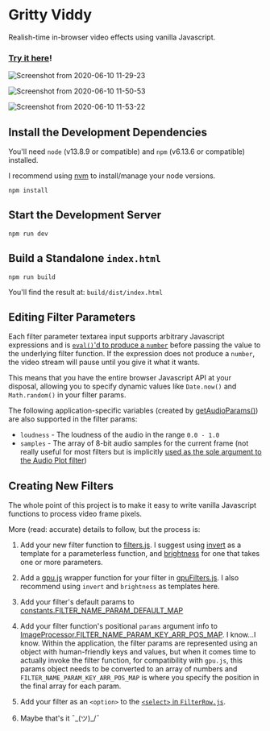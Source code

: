 # Gritty Viddy

Realish-time in-browser video effects using vanilla Javascript.

### [Try it here](https://s3.amazonaws.com/derekenos.com/projects/gritty-viddy/index.html)!

![Screenshot from 2020-06-10 11-29-23](https://user-images.githubusercontent.com/585182/84287396-da15ae80-ab0d-11ea-9786-4d5c0770ebad.png)

![Screenshot from 2020-06-10 11-50-53](https://user-images.githubusercontent.com/585182/84289700-cf104d80-ab10-11ea-9d44-4b9bfd5c5f29.png)

![Screenshot from 2020-06-10 11-53-22](https://user-images.githubusercontent.com/585182/84289942-15fe4300-ab11-11ea-8d0d-ae8af1b23027.png)


## Install the Development Dependencies

You'll need `node` (v13.8.9 or compatible) and `npm` (v6.13.6 or compatible) installed.

I recommend using [nvm](https://github.com/nvm-sh/nvm/blob/master/README.md) to install/manage your node versions.

```
npm install
```


## Start the Development Server

```
npm run dev
```

## Build a Standalone `index.html`

```
npm run build
```

You'll find the result at: `build/dist/index.html`


## Editing Filter Parameters

Each filter parameter textarea input supports arbitrary Javascript expressions and is [`eval()`'d to produce a `number`](https://github.com/derekenos/gritty-viddy/blob/master/components/ImageProcessor.js#L48-L64) before passing the value to the underlying filter function. If the expression does not produce a `number`, the video stream will pause until you give it what it wants.

This means that you have the entire browser Javascript API at your disposal, allowing you to specify dynamic values like `Date.now()` and `Math.random()` in your filter params.

The following application-specific variables (created by [getAudioParams()](https://github.com/derekenos/gritty-viddy/blob/master/lib/audio.js#L34-L58)) are also supported in the filter params:

- `loudness` - The loudness of the audio in the range `0.0 - 1.0`
- `samples` - The array of 8-bit audio samples for the current frame (not really useful for most filters but is implicitly [used as the sole argument to the Audio Plot filter](https://github.com/derekenos/gritty-viddy/blob/master/components/ImageProcessor.js#L180-L181))


## Creating New Filters

The whole point of this project is to make it easy to write vanilla Javascript functions to process video frame pixels.

More (read: accurate) details to follow, but the process is:

1. Add your new filter function to [filters.js](https://github.com/derekenos/gritty-viddy/blob/master/lib/filters.js). I suggest using [invert](https://github.com/derekenos/gritty-viddy/blob/master/lib/filters.js#L139-L144) as a template for a parameterless function, and [brightness](https://github.com/derekenos/gritty-viddy/blob/master/lib/filters.js#L75-L84) for one that takes one or more parameters.

2. Add a [gpu.js](https://github.com/gpujs/gpu.js) wrapper function for your filter in [gpuFilters.js](https://github.com/derekenos/gritty-viddy/blob/master/lib/gpuFilters.js). I also recommend using `invert` and `brightness` as templates here.

3. Add your filter's default params to [constants.FILTER_NAME_PARAM_DEFAULT_MAP](https://github.com/derekenos/gritty-viddy/blob/master/lib/constants.js#L71)

4. Add your filter function's positional `params` argument info to [ImageProcessor.FILTER_NAME_PARAM_KEY_ARR_POS_MAP](https://github.com/derekenos/gritty-viddy/blob/master/components/ImageProcessor.js#L26). I know...I know. Within the application, the filter params are represented using an object with human-friendly keys and values, but when it comes time to actually invoke the filter function, for compatibility with `gpu.js`, this params object needs to be converted to an array of numbers and `FILTER_NAME_PARAM_KEY_ARR_POS_MAP` is where you specify the position in the final array for each param.

5. Add your filter as an `<option>` to the [`<select>` in `FilterRow.js`](https://github.com/derekenos/gritty-viddy/blob/master/components/FilterRow.js#L137).

6. Maybe that's it ¯\_(ツ)_/¯



